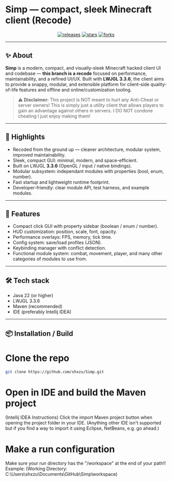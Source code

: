 # Simp — compact, sleek Minecraft client (Recode)

<p align="center">
  <a href="https://github.com/shxzu/Simp/releases"><img alt="releases" src="https://img.shields.io/github/v/release/shxzu/Simp?style=for-the-badge"></a>
  <a href="https://img.shields.io/github/stars/shxzu/Simp?style=for-the-badge"><img alt="stars" src="https://img.shields.io/github/stars/shxzu/Simp?style=for-the-badge"></a>
  <a href="https://img.shields.io/github/forks/shxzu/Simp?style=for-the-badge"><img alt="forks" src="https://img.shields.io/github/forks/shxzu/Simp?style=for-the-badge"></a>
</p>

---

## ✨ About

**Simp** is a modern, compact, and visually-sleek Minecraft hacked client UI and codebase — **this branch is a recode** focused on performance, maintainability, and a refined UI/UX. Built with **LWJGL 3.3.6**, the client aims to provide a snappy, modular, and extensible platform for client-side quality-of-life features and offline and online/customization tooling.

> ⚠️ **Disclaimer:** This project is NOT meant to hurt any Anti-Cheat or server owners! This is simply just a utility client that allows players to gain an advantage against others in servers. I DO NOT condone cheating I just enjoy making them!

---

## 💎 Highlights

- Recoded from the ground up — cleaner architecture, modular system, improved maintainability.
- Sleek, compact GUI: minimal, modern, and space-efficient.
- Built on LWJGL **3.3.6** (OpenGL / input / native bindings).
- Modular subsystem: independant modules with properties (bool, enum, number).
- Fast startup and lightweight runtime footprint.
- Developer-friendly: clear module API, test harness, and example modules.

---

## 🧭 Features

- Compact click GUI with property sidebar (boolean / enum / number).
- HUD customization: position, scale, font, opacity.
- Performance overlays: FPS, memory, tick time.
- Config system: save/load profiles (JSON).
- Keybinding manager with conflict detection.
- Functional module system: combat, movement, player, and many other categories of modules to use from.

---

## 🛠️ Tech stack

- Java 22 (or higher)  
- LWJGL 3.3.6  
- Maven (recommended)  
- IDE (preferably Intellij IDEA)

---

## 📦 Installation / Build

# Clone the repo
```bash
git clone https://github.com/shxzu/Simp.git
```

# Open in IDE and build the Maven project
(Intellij IDEA Instructions)
Click the import Maven project button when opening the project folder in your IDE.
(Anything other IDE isn't supported but if you find a way to import it using Eclipse, NetBeans, e.g. go ahead.)

# Make a run configuration
Make sure your run directory has the "/workspace" at the end of your path!! Example: (Working Directory: C:\Users\shxzu\Documents\GitHub\Simp\workspace)
